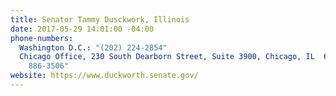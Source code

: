 ```yaml
---
title: Senator Tammy Dusckwork, Illinois
date: 2017-05-29 14:01:00 -04:00
phone-numbers:
  Washington D.C.: "(202) 224-2854"
  Chicago Office, 230 South Dearborn Street, Suite 3900, Chicago, IL  60604: " (312)
    886-3506"
website: https://www.duckworth.senate.gov/
---
```


